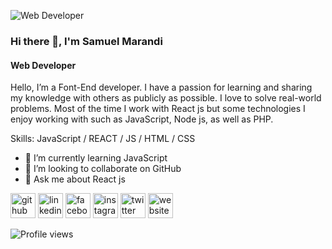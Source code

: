 ![Web Developer]( https://scontent.fdac80-1.fna.fbcdn.net/v/t1.6435-9/187923746_610496773242473_8931862825428251143_n.jpg?_nc_cat=100&ccb=1-7&_nc_sid=e3f864&_nc_ohc=X-k90k-bA3IAX8jXlGQ&_nc_ht=scontent.fdac80-1.fna&oh=00_AT_MJChgyGdh3XGbAaYWuxQL0XSKps5wkJ0gwy1NQcm1oA&oe=62DE180B)

### Hi there 👋, I'm Samuel Marandi
#### Web Developer


Hello, I’m a Font-End developer. I have a passion for learning and sharing my knowledge with others as publicly as possible. I love to solve real-world problems. Most of the time I work with React js but some technologies I enjoy working with such as JavaScript, Node js, as well as PHP.

Skills: JavaScript / REACT / JS / HTML / CSS

- 🌱 I’m currently learning JavaScript 
- 👯 I’m looking to collaborate on GitHub 
- 💬 Ask me about React js 


[<img src='https://cdn.jsdelivr.net/npm/simple-icons@3.0.1/icons/github.svg' alt='github' height='40'>](https://github.com/https://github.com/samuelMarandi22)  [<img src='https://cdn.jsdelivr.net/npm/simple-icons@3.0.1/icons/linkedin.svg' alt='linkedin' height='40'>](https://www.linkedin.com/in/#/)  [<img src='https://cdn.jsdelivr.net/npm/simple-icons@3.0.1/icons/facebook.svg' alt='facebook' height='40'>](https://www.facebook.com/https://www.facebook.com/samuel.marandi.77964)  [<img src='https://cdn.jsdelivr.net/npm/simple-icons@3.0.1/icons/instagram.svg' alt='instagram' height='40'>](https://www.instagram.com/#/)  [<img src='https://cdn.jsdelivr.net/npm/simple-icons@3.0.1/icons/twitter.svg' alt='twitter' height='40'>](https://twitter.com/#)  [<img src='https://cdn.jsdelivr.net/npm/simple-icons@3.0.1/icons/icloud.svg' alt='website' height='40'>](www.itlinn.com)  

![Profile views](https://gpvc.arturio.dev/https://github.com/samuelMarandi22)  
